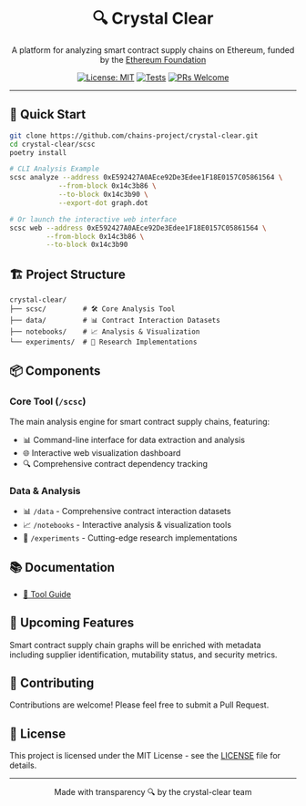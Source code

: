 <div align="center">

# 🔍 Crystal Clear

A platform for analyzing smart contract supply chains on Ethereum, funded by the [Ethereum Foundation](https://ethereum.foundation/)

[![License: MIT](https://img.shields.io/badge/License-MIT-yellow.svg)](https://opensource.org/licenses/MIT)
[![Tests](https://img.shields.io/badge/Tests-passing-brightgreen.svg)](https://github.com/chains-project/crystal-clear/actions)
[![PRs Welcome](https://img.shields.io/badge/PRs-welcome-brightgreen.svg)](CONTRIBUTING.md)

</div>

---

## 🚀 Quick Start

```bash
git clone https://github.com/chains-project/crystal-clear.git
cd crystal-clear/scsc
poetry install

# CLI Analysis Example
scsc analyze --address 0xE592427A0AEce92De3Edee1F18E0157C05861564 \
            --from-block 0x14c3b86 \
            --to-block 0x14c3b90 \
            --export-dot graph.dot

# Or launch the interactive web interface
scsc web --address 0xE592427A0AEce92De3Edee1F18E0157C05861564 \
         --from-block 0x14c3b86 \
         --to-block 0x14c3b90
```

## 🏗️ Project Structure

```
crystal-clear/
├── scsc/         # 🛠️ Core Analysis Tool
├── data/         # 📊 Contract Interaction Datasets
├── notebooks/    # 📈 Analysis & Visualization
└── experiments/  # 🧪 Research Implementations
```

## 📦 Components

### Core Tool (`/scsc`)
The main analysis engine for smart contract supply chains, featuring:
- 📊 Command-line interface for data extraction and analysis
- 🌐 Interactive web visualization dashboard
- 🔍 Comprehensive contract dependency tracking

### Data & Analysis
- 📊 `/data` - Comprehensive contract interaction datasets
- 📈 `/notebooks` - Interactive analysis & visualization tools
- 🧪 `/experiments` - Cutting-edge research implementations

## 📚 Documentation
- [📖 Tool Guide](scsc/README.md)

## 🔮 Upcoming Features
Smart contract supply chain graphs will be enriched with metadata including supplier identification, mutability status, and security metrics.

## 🤝 Contributing
Contributions are welcome! Please feel free to submit a Pull Request.

## 📝 License
This project is licensed under the MIT License - see the [LICENSE](LICENSE) file for details.


---

<div align="center">
Made with transparency 🔍 by the crystal-clear team
</div>
